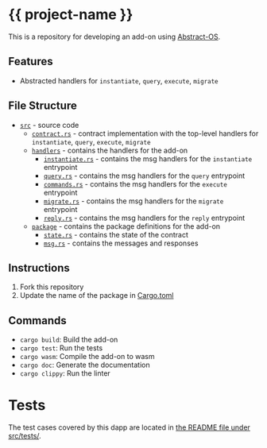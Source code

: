 # {{ project-name }}
This is a repository for developing an add-on using [Abstract-OS](https://abstract.money).

## Features
- Abstracted handlers for `instantiate`, `query`, `execute`, `migrate`


## File Structure
- [`src`](src) - source code
  - [`contract.rs`](src/contract.rs) - contract implementation with the top-level handlers for `instantiate`, `query`, `execute`, `migrate`
  - [`handlers`](src/handlers) - contains the handlers for the add-on
    - [`instantiate.rs`](src/handlers/instantiate.rs) - contains the msg handlers for the `instantiate` entrypoint
    - [`query.rs`](src/handlers/query.rs) - contains the msg handlers for the `query` entrypoint
    - [`commands.rs`](src/handlers/execute.rs) - contains the msg handlers for the `execute` entrypoint
    - [`migrate.rs`](src/handlers/migrate.rs) - contains the msg handlers for the `migrate` entrypoint
    - [`reply.rs`](src/handlers/reply.rs) - contains the msg handlers for the `reply` entrypoint
  - [`package`](src/package) - contains the package definitions for the add-on
    - [`state.rs`](src/package/state.rs) - contains the state of the contract
    - [`msg.rs`](src/package/msg.rs) - contains the messages and responses

## Instructions
1. Fork this repository
2. Update the name of the package in [Cargo.toml](Cargo.toml)



## Commands
- `cargo build`: Build the add-on
- `cargo test`: Run the tests
- `cargo wasm`: Compile the add-on to wasm
- `cargo doc`: Generate the documentation
- `cargo clippy`: Run the linter

# Tests
The test cases covered by this dapp are located in [the README file under src/tests/](src/tests/README.md).
